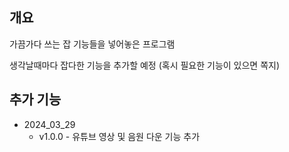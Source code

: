 ## 개요
가끔가다 쓰는 잡 기능들을 넣어놓은 프로그램

생각날때마다 잡다한 기능을 추가할 예정 (혹시 필요한 기능이 있으면 쪽지)

## 추가 기능
* 2024_03_29
  * v1.0.0 - 유튜브 영상 및 음원 다운 기능 추가
